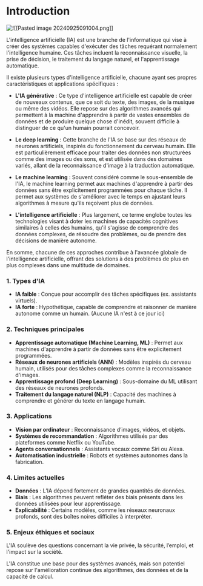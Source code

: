 # Introduction

![!\[\[Pasted image 20240925091004.png\]\]](<../Images/Pasted image 20240925091004.png>)

L'intelligence artificielle (IA) est une branche de l'informatique qui vise à créer des systèmes capables d'exécuter des tâches requérant normalement l'intelligence humaine. Ces tâches incluent la reconnaissance visuelle, la prise de décision, le traitement du langage naturel, et l'apprentissage automatique.

Il existe plusieurs types d'intelligence artificielle, chacune ayant ses propres caractéristiques et applications spécifiques :

- **L'IA générative** : Ce type d'intelligence artificielle est capable de créer de nouveaux contenus, que ce soit du texte, des images, de la musique ou même des vidéos. Elle repose sur des algorithmes avancés qui permettent à la machine d'apprendre à partir de vastes ensembles de données et de produire quelque chose d'inédit, souvent difficile à distinguer de ce qu'un humain pourrait concevoir.
    
- **Le deep learning** : Cette branche de l'IA se base sur des réseaux de neurones artificiels, inspirés du fonctionnement du cerveau humain. Elle est particulièrement efficace pour traiter des données non structurées comme des images ou des sons, et est utilisée dans des domaines variés, allant de la reconnaissance d'image à la traduction automatique.
    
- **Le machine learning** : Souvent considéré comme le sous-ensemble de l'IA, le machine learning permet aux machines d'apprendre à partir des données sans être explicitement programmées pour chaque tâche. Il permet aux systèmes de s'améliorer avec le temps en ajustant leurs algorithmes à mesure qu'ils reçoivent plus de données.
    
- **L'intelligence artificielle** : Plus largement, ce terme englobe toutes les technologies visant à doter les machines de capacités cognitives similaires à celles des humains, qu'il s'agisse de comprendre des données complexes, de résoudre des problèmes, ou de prendre des décisions de manière autonome.
    

En somme, chacune de ces approches contribue à l'avancée globale de l'intelligence artificielle, offrant des solutions à des problèmes de plus en plus complexes dans une multitude de domaines.

### 1. **Types d'IA**

- **IA faible** : Conçue pour accomplir des tâches spécifiques (ex. assistants virtuels).
- **IA forte** : Hypothétique, capable de comprendre et raisonner de manière autonome comme un humain. (Aucune IA n'est à ce jour ici)

### 2. **Techniques principales**

- **Apprentissage automatique (Machine Learning, ML)** : Permet aux machines d'apprendre à partir de données sans être explicitement programmées.
- **Réseaux de neurones artificiels (ANN)** : Modèles inspirés du cerveau humain, utilisés pour des tâches complexes comme la reconnaissance d'images.
- **Apprentissage profond (Deep Learning)** : Sous-domaine du ML utilisant des réseaux de neurones profonds.
- **Traitement du langage naturel (NLP)** : Capacité des machines à comprendre et générer du texte en langage humain.

### 3. **Applications**

- **Vision par ordinateur** : Reconnaissance d’images, vidéos, et objets.
- **Systèmes de recommandation** : Algorithmes utilisés par des plateformes comme Netflix ou YouTube.
- **Agents conversationnels** : Assistants vocaux comme Siri ou Alexa.
- **Automatisation industrielle** : Robots et systèmes autonomes dans la fabrication.

### 4. **Limites actuelles**

- **Données** : L’IA dépend fortement de grandes quantités de données.
- **Biais** : Les algorithmes peuvent refléter des biais présents dans les données utilisées pour leur apprentissage.
- **Explicabilité** : Certains modèles, comme les réseaux neuronaux profonds, sont des boîtes noires difficiles à interpréter.

### 5. **Enjeux éthiques et sociaux**

L'IA soulève des questions concernant la vie privée, la sécurité, l’emploi, et l'impact sur la société.

L'IA constitue une base pour des systèmes avancés, mais son potentiel repose sur l'amélioration continue des algorithmes, des données et de la capacité de calcul.

